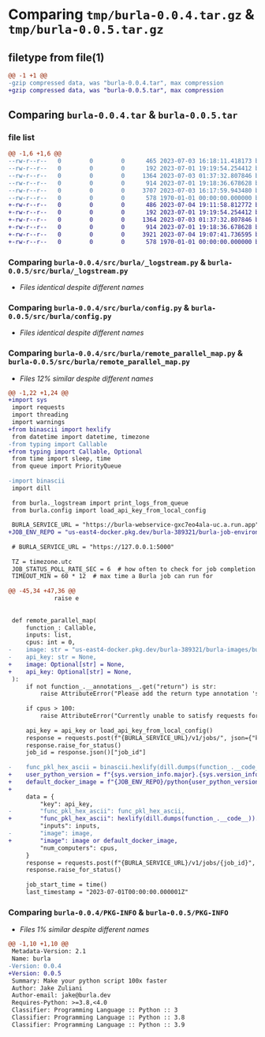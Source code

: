 # Comparing `tmp/burla-0.0.4.tar.gz` & `tmp/burla-0.0.5.tar.gz`

## filetype from file(1)

```diff
@@ -1 +1 @@
-gzip compressed data, was "burla-0.0.4.tar", max compression
+gzip compressed data, was "burla-0.0.5.tar", max compression
```

## Comparing `burla-0.0.4.tar` & `burla-0.0.5.tar`

### file list

```diff
@@ -1,6 +1,6 @@
--rw-r--r--   0        0        0      465 2023-07-03 16:18:11.418173 burla-0.0.4/pyproject.toml
--rw-r--r--   0        0        0      192 2023-07-01 19:19:54.254412 burla-0.0.4/src/burla/__init__.py
--rw-r--r--   0        0        0     1364 2023-07-03 01:37:32.807846 burla-0.0.4/src/burla/_logstream.py
--rw-r--r--   0        0        0      914 2023-07-01 19:18:36.678628 burla-0.0.4/src/burla/config.py
--rw-r--r--   0        0        0     3707 2023-07-03 16:17:59.943480 burla-0.0.4/src/burla/remote_parallel_map.py
--rw-r--r--   0        0        0      578 1970-01-01 00:00:00.000000 burla-0.0.4/PKG-INFO
+-rw-r--r--   0        0        0      486 2023-07-04 19:11:58.812772 burla-0.0.5/pyproject.toml
+-rw-r--r--   0        0        0      192 2023-07-01 19:19:54.254412 burla-0.0.5/src/burla/__init__.py
+-rw-r--r--   0        0        0     1364 2023-07-03 01:37:32.807846 burla-0.0.5/src/burla/_logstream.py
+-rw-r--r--   0        0        0      914 2023-07-01 19:18:36.678628 burla-0.0.5/src/burla/config.py
+-rw-r--r--   0        0        0     3921 2023-07-04 19:07:41.736595 burla-0.0.5/src/burla/remote_parallel_map.py
+-rw-r--r--   0        0        0      578 1970-01-01 00:00:00.000000 burla-0.0.5/PKG-INFO
```

### Comparing `burla-0.0.4/src/burla/_logstream.py` & `burla-0.0.5/src/burla/_logstream.py`

 * *Files identical despite different names*

### Comparing `burla-0.0.4/src/burla/config.py` & `burla-0.0.5/src/burla/config.py`

 * *Files identical despite different names*

### Comparing `burla-0.0.4/src/burla/remote_parallel_map.py` & `burla-0.0.5/src/burla/remote_parallel_map.py`

 * *Files 12% similar despite different names*

```diff
@@ -1,22 +1,24 @@
+import sys
 import requests
 import threading
 import warnings
+from binascii import hexlify
 from datetime import datetime, timezone
-from typing import Callable
+from typing import Callable, Optional
 from time import sleep, time
 from queue import PriorityQueue
 
-import binascii
 import dill
 
 from burla._logstream import print_logs_from_queue
 from burla.config import load_api_key_from_local_config
 
 BURLA_SERVICE_URL = "https://burla-webservice-gxc7eo4ala-uc.a.run.app"
+JOB_ENV_REPO = "us-east4-docker.pkg.dev/burla-389321/burla-job-environments"
 
 # BURLA_SERVICE_URL = "https://127.0.0.1:5000"
 
 TZ = timezone.utc
 JOB_STATUS_POLL_RATE_SEC = 6  # how often to check for job completion
 TIMEOUT_MIN = 60 * 12  # max time a Burla job can run for
 
@@ -45,34 +47,36 @@
             raise e
 
 
 def remote_parallel_map(
     function_: Callable,
     inputs: list,
     cpus: int = 0,
-    image: str = "us-east4-docker.pkg.dev/burla-389321/burla-images/burla:1",
-    api_key: str = None,
+    image: Optional[str] = None,
+    api_key: Optional[str] = None,
 ):
     if not function_.__annotations__.get("return") is str:
         raise AttributeError("Please add the return type annotation 'str' to your input function.")
 
     if cpus > 100:
         raise AttributeError("Currently unable to satisfy requests for >100 computers")
 
     api_key = api_key or load_api_key_from_local_config()
     response = requests.post(f"{BURLA_SERVICE_URL}/v1/jobs/", json={"key": api_key})
     response.raise_for_status()
     job_id = response.json()["job_id"]
 
-    func_pkl_hex_ascii = binascii.hexlify(dill.dumps(function_.__code__)).decode("ascii")
+    user_python_version = f"{sys.version_info.major}.{sys.version_info.minor}"
+    default_docker_image = f"{JOB_ENV_REPO}/python{user_python_version}/burla_job_env"
+
     data = {
         "key": api_key,
-        "func_pkl_hex_ascii": func_pkl_hex_ascii,
+        "func_pkl_hex_ascii": hexlify(dill.dumps(function_.__code__)).decode("ascii"),
         "inputs": inputs,
-        "image": image,
+        "image": image or default_docker_image,
         "num_computers": cpus,
     }
     response = requests.post(f"{BURLA_SERVICE_URL}/v1/jobs/{job_id}", json=data)
     response.raise_for_status()
 
     job_start_time = time()
     last_timestamp = "2023-07-01T00:00:00.000001Z"
```

### Comparing `burla-0.0.4/PKG-INFO` & `burla-0.0.5/PKG-INFO`

 * *Files 1% similar despite different names*

```diff
@@ -1,10 +1,10 @@
 Metadata-Version: 2.1
 Name: burla
-Version: 0.0.4
+Version: 0.0.5
 Summary: Make your python script 100x faster
 Author: Jake Zuliani
 Author-email: jake@burla.dev
 Requires-Python: >=3.8,<4.0
 Classifier: Programming Language :: Python :: 3
 Classifier: Programming Language :: Python :: 3.8
 Classifier: Programming Language :: Python :: 3.9
```

